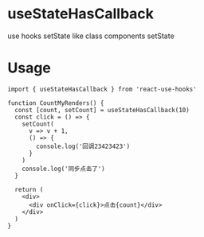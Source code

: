 # useStateHasCallback
use hooks setState like class components setState

# Usage

```
import { useStateHasCallback } from 'react-use-hooks'

function CountMyRenders() {
  const [count, setCount] = useStateHasCallback(10)
  const click = () => {
    setCount(
      v => v + 1,
      () => {
        console.log('回调23423423')
      }
    )
    console.log('同步点击了')
  }

  return (
    <div>
      <div onClick={click}>点击{count}</div>
    </div>
  )
}
```
